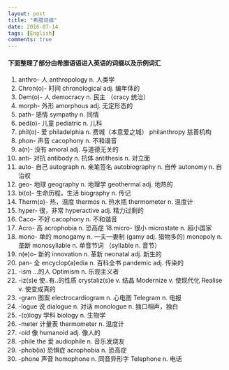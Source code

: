 ```yaml
---
layout: post
title: "希腊词缀"
date: 2016-07-14
tags: [English]
comments: true
---
```


#### 下面整理了部分由希腊语语进入英语的词缀以及示例词汇 

1. anthro- 人
anthropology n. 人类学
2. Chron(o)- 时间
chronological adj. 编年体的
3. Dem(o)- 人
democracy n. 民主 （cracy 统治）
4. morph- 外形
amorphous adj. 无定形态的
5. path- 感情
sympathy n. 同情
6. ped(o)- 儿童
pediatric n. 儿科
7. phil(o)- 爱
philadelphia n. 费城（本意爱之城）
philanthropy 慈善机构
8. phon- 声音
cacophony n. 不和谐音
9. a(n)- 没有
amoral adj. 与道德无关的
10. anti- 对抗
antibody n. 抗体
antithesis n. 对立面
11. auto- 自己
autograph n. 亲笔签名
autobiography n. 自传
autonomy n. 自治权
12. geo- 地球
geography n. 地理学
geothermal adj. 地热的
13. bi(o)- 生命历程，生活
biography n. 传记
14. Therm(o)- 热，温度
thermos n. 热水瓶
thermometer n. 温度计
15. hyper- 很，非常
hyperactive adj. 精力过剩的
16. Caco- 不好
cacophony n. 不和谐音
17. Acro- 高
acrophobia n. 恐高症
18.micro- 很小
microstate n. 超小国家
19. mono- 单的
monogamy n. 一夫一妻制
(gamy adj. 猎物多的)
monopoly n. 垄断
monosyllable n. 单音节词
（syllable n. 音节）
20. n(e)o- 新的
innovation n. 革新
neonatal adj. 新生的
21. pan- 全
encyclop(a)edia n. 百科全书
pandemic adj. 传染的
1. -ism ...的人
Optimism n. 乐观主义者
2. -iz(s)e 使..有..的性质
crystaliz(s)e v. 结晶
Modernize v. 使现代化
Realise v. 使变成真的
3. -gram 图案
electrocardiogram n. 心电图
Telegram n. 电报
4. -logue 说
dialogue n. 对话
monologue n. 独口相声，独白
5. -(o)logy 学科
biology n. 生物学
6. -meter 计量表
thermometer n. 温度计
7. -oid 像
humanoid adj. 像人的
8. -phile the 爱
audiophile n. 音乐发烧友
9. -phob(ia) 恐惧症
acrophobia n. 恐高症
10. -phone 声音
homophone n. 同音异形字
Telephone n. 电话